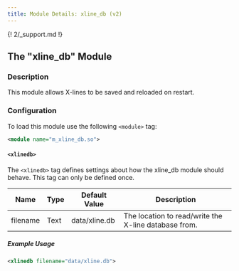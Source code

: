 ```yaml
---
title: Module Details: xline_db (v2)
---
```


{! 2/_support.md !}

## The "xline_db" Module

### Description

This module allows X-lines to be saved and reloaded on restart.

### Configuration

To load this module use the following `<module>` tag:

```xml
<module name="m_xline_db.so">
```

#### `<xlinedb>`

The `<xlinedb>` tag defines settings about how the xline_db module should behave. This tag can only be defined once.

Name     | Type | Default Value | Description
-------- | ---- | ------------- | -----------
filename | Text | data/xline.db | The location to read/write the X-line database from.

##### Example Usage

```xml
<xlinedb filename="data/xline.db">
```

